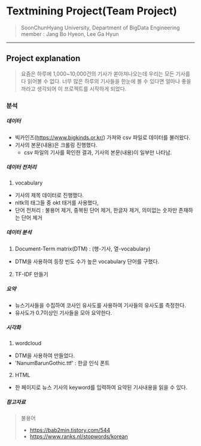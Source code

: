 # Textmining Project(Team Project)
>SoonChunHyang University, Department of BigData Engineering
>member : Jang Bo Hyeon, Lee Ga Hyun

--------------------
## Project explanation
>요즘은 하루에 1,000~10,000건의 기사가 쏟아져나오는데 우리는 모든 기사를 다 읽어볼 수 없다. 너무 많은 하루의 기사들을 한눈에 볼 수 있다면 얼마나 좋을까라고 생각되어 이 프로젝트를 시작하게 되었다.


### 분석
##### 데이터
- 빅카인즈(https://www.bigkinds.or.kr/) 가져와 csv 파일로 데이터를 불러왔다.
- 기사의 본문(내용)은 크롤링 진행했다.
    - csv 파일의 기사를 확인한 결과, 기사의 본문(내용)이 일부만 나타남. 

#####  데이터 전처리
1. vocabulary
- 기사의 제목 데이터로 진행했다.
- nltk의 태그들 중 okt 태거를 사용했다,
- 단어 전처리 : 불용어 제거, 중복된 단어 제거, 한글자 제거, 의미없는 숫자만 존재하는 단어 제거
   
#####  데이터 분석
1. Document-Term matrix(DTM) : (행-기사, 열-vocabulary)
- DTM을 사용하여 등장 빈도 수가 높은 vocabulary 단어를 구했다.
2. TF-IDF 만들기

#####  요약
- 뉴스기사들을 수집하여 코사인 유사도를 사용하여 기사들의 유사도를 측정한다.
- 유사도가 0.7이상인 기사들을 모아 요약한다.  

#####   시각화
1. wordcloud
- DTM을 사용하여 만들었다.
- 'NanumBarunGothic.ttf' : 한글 인식 폰트 
2. HTML
- 한 페이지로 뉴스 기사의 keyword를 입력하여 요약된 기사내용을 읽을 수 있다.

#####  참고자료
> 불용어
>    - https://bab2min.tistory.com/544
>    - https://www.ranks.nl/stopwords/korean